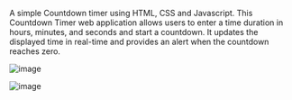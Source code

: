 A simple Countdown timer using HTML, CSS and Javascript.
This Countdown Timer web application allows users to enter a time duration in hours, minutes, and seconds and start a countdown. It updates the displayed time in real-time and provides an alert when the countdown reaches zero.

![image](https://github.com/krishnapani/Countdown_Timer/assets/113685864/c9e8391a-c5d7-4722-b097-8c910389d6f5)

![image](https://github.com/krishnapani/Countdown_Timer/assets/113685864/0edb30d5-0c0b-494f-afe3-9d5f34d20e5a)


